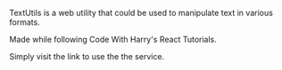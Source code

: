 TextUtils is a web utility that could be used to manipulate text in various formats.

Made while following Code With Harry's React Tutorials.

Simply visit the link to use the the service.

